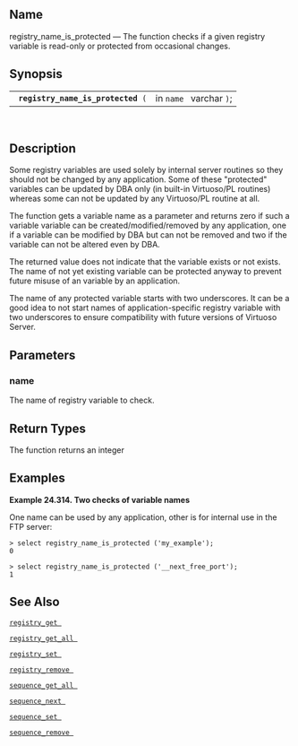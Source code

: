 <div>

<div>

</div>

<div>

## Name

registry_name_is_protected — The function checks if a given registry
variable is read-only or protected from occasional changes.

</div>

<div>

## Synopsis

<div>

|                                         |                         |
|-----------------------------------------|-------------------------|
| ` `**`registry_name_is_protected`**` (` | in `name ` varchar `)`; |

<div>

 

</div>

</div>

</div>

<div>

## Description

Some registry variables are used solely by internal server routines so
they should not be changed by any application. Some of these "protected"
variables can be updated by DBA only (in built-in Virtuoso/PL routines)
whereas some can not be updated by any Virtuoso/PL routine at all.

The function gets a variable name as a parameter and returns zero if
such a variable variable can be created/modified/removed by any
application, one if a variable can be modified by DBA but can not be
removed and two if the variable can not be altered even by DBA.

The returned value does not indicate that the variable exists or not
exists. The name of not yet existing variable can be protected anyway to
prevent future misuse of an variable by an application.

The name of any protected variable starts with two underscores. It can
be a good idea to not start names of application-specific registry
variable with two underscores to ensure compatibility with future
versions of Virtuoso Server.

</div>

<div>

## Parameters

<div>

### name

The name of registry variable to check.

</div>

</div>

<div>

## Return Types

The function returns an integer

</div>

<div>

## Examples

<div>

**Example 24.314. Two checks of variable names**

<div>

One name can be used by any application, other is for internal use in
the FTP server:

``` screen
> select registry_name_is_protected ('my_example');
0

> select registry_name_is_protected ('__next_free_port');
1
```

</div>

</div>

  

</div>

<div>

## See Also

<a href="fn_registry_get.html" class="link" title="registry_get"><code
class="function">registry_get </code></a>

<a href="fn_registry_get_all.html" class="link"
title="registry_get_all"><code
class="function">registry_get_all </code></a>

<a href="fn_registry_set.html" class="link" title="registry_set"><code
class="function">registry_set </code></a>

<a href="fn_registry_remove.html" class="link"
title="registry_remove"><code
class="function">registry_remove </code></a>

<a href="fn_sequence_get_all.html" class="link"
title="sequence_get_all"><code
class="function">sequence_get_all </code></a>

<a href="fn_sequence_next.html" class="link" title="sequence_next"><code
class="function">sequence_next </code></a>

<a href="fn_sequence_set.html" class="link" title="sequence_set"><code
class="function">sequence_set </code></a>

<a href="fn_sequence_remove.html" class="link"
title="sequence_remove"><code
class="function">sequence_remove </code></a>

</div>

</div>
